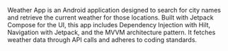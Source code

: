 
Weather App is an Android application designed to search for city names and retrieve the current weather for those locations. Built with Jetpack Compose for the UI, this app includes Dependency Injection with Hilt, Navigation with Jetpack, and the MVVM architecture pattern. It fetches weather data through API calls and adheres to coding standards.      
